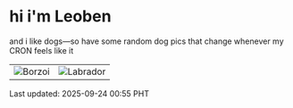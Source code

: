 # hi i'm Leoben

and i like dogs—so have some random dog pics that change whenever my CRON feels like it

|  |  |
|--------|----------|
| ![Borzoi](https://random-dog-vercel.vercel.app/api/random-borzoi?v=1758646508) | ![Labrador](https://random-dog-vercel.vercel.app/api/random-labrador?v=1758646508) |

Last updated: 2025-09-24 00:55 PHT

